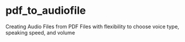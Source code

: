 # pdf_to_audiofile
Creating Audio Files from PDF Files with flexibility to choose voice type, speaking speed, and volume 
